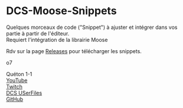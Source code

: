 # DCS-Moose-Snippets

Quelques morceaux de code ("Snippet") à ajuster et intégrer dans vos partie à partir de l'éditeur.  
Requiert l'intégration de la librairie Moose  

Rdv sur la page [Releases](https://github.com/Queton1-1/DCS-Moose-Snippets/releases) pour télécharger les snippets.  

o7  

Quéton 1-1  
[YouTube](https://www.youtube.com/channel/UCkYOYKrKMwCV-3yASP9gf8Q)  
[Twitch](https://www.twitch.tv/queton11)  
[DCS USerFiles](https://www.digitalcombatsimulator.com/fr/files/filter/user-is-TheJGi/apply/)  
[GitHub](https://github.com/Queton1-1)
